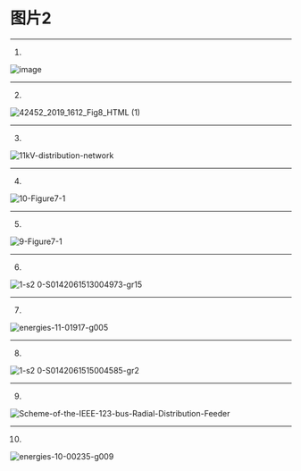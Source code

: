 # 图片2

---
1.
![image](https://user-images.githubusercontent.com/96326382/196196120-0cbbbc2b-a9d0-4eac-bead-63670b9da479.png)


---
2.
![42452_2019_1612_Fig8_HTML (1)](https://user-images.githubusercontent.com/96326382/196196286-9f7fd269-13a6-43bd-9514-8ddd56d7bdcd.png)

---
3.
![11kV-distribution-network](https://user-images.githubusercontent.com/96326382/196196463-cb8ddf50-da4c-444d-8290-e092a13e4450.png)

---
4.
![10-Figure7-1](https://user-images.githubusercontent.com/96326382/196196615-f76b8d4e-4287-46d8-be30-c7304130a489.png)

---
5.
![9-Figure7-1](https://user-images.githubusercontent.com/96326382/196196730-84867368-f968-4bb1-8d25-60a29e6ba8c7.png)

---
6.
![1-s2 0-S0142061513004973-gr15](https://user-images.githubusercontent.com/96326382/196196819-81eca4d5-1eda-417f-b674-cff49aa21ef3.jpg)

---
7.
![energies-11-01917-g005](https://user-images.githubusercontent.com/96326382/196196953-a1524de5-1634-4f0d-9d6f-8b8ab36e0f92.png)

---
8.
![1-s2 0-S0142061515004585-gr2](https://user-images.githubusercontent.com/96326382/196197059-1888beda-6222-4233-888d-b7647103bfd3.jpg)

---
9.
![Scheme-of-the-IEEE-123-bus-Radial-Distribution-Feeder](https://user-images.githubusercontent.com/96326382/196197143-15925acf-a2d3-4434-bf99-118a637436bc.png)

---
10.
![energies-10-00235-g009](https://user-images.githubusercontent.com/96326382/196197216-ef1ab554-81c5-4afd-ab54-3c45af4a99f6.png)
